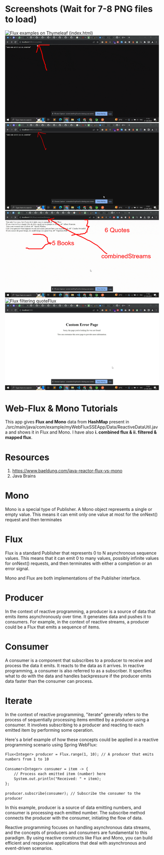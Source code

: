 # Screenshots (Wait for 7-8 PNG files to load)

<img src="./Screenshots/ss6.gif" alt="Flux examples on Thymeleaf (index.html)">
<img src="./Screenshots/ss3.gif" alt="Flux local DateTime">
<img src="./Screenshots/ss2.png" alt="Mono local DateTime">
<img src="./Screenshots/ss4.gif" alt="Flux Combining bookFlux & quoteFlux">
<img src="./Screenshots/ss5.gif" alt="Flux filtering quoteFlux">
<img src="./Screenshots/ss1.png" alt="Custom Error Page">

# Web-Flux & Mono Tutorials

This app gives <b>Flux and Mono</b> data from <b>HashMap</b> present in ./src/main/java/com/example/myWebFluxSSEApp/Data/ReactiveDataUtil.java and shows it in Flux and Mono. I have also <b>i. combined flux & ii. filtered & mapped flux</b>.

# Resources

1. https://www.baeldung.com/java-reactor-flux-vs-mono
2. Java Brains

# Mono

Mono is a special type of Publisher. A Mono object represents a single or empty value.
This means it can emit only one value at most for the onNext() request and then terminates

# Flux

Flux is a standard Publisher that represents 0 to N asynchronous sequence values. This means that it can emit 0 to many values, possibly infinite values for onNext() requests, and then terminates with either a completion or an error signal.

Mono and Flux are both implementations of the Publisher interface.

# Producer

In the context of reactive programming, a producer is a source of data that emits items asynchronously over time. It generates data and pushes it to consumers. For example, in the context of reactive streams, a producer could be a Flux that emits a sequence of items.

# Consumer

A consumer is a component that subscribes to a producer to receive and process the data it emits. It reacts to the data as it arrives. In reactive programming, a consumer is also referred to as a subscriber. It specifies what to do with the data and handles backpressure if the producer emits data faster than the consumer can process.

# Iterate

In the context of reactive programming, "iterate" generally refers to the process of sequentially processing items emitted by a producer using a consumer. It involves subscribing to a producer and reacting to each emitted item by performing some operation.

Here's a brief example of how these concepts could be applied in a reactive programming scenario using Spring WebFlux:

```
Flux<Integer> producer = Flux.range(1, 10); // A producer that emits numbers from 1 to 10

Consumer<Integer> consumer = item -> {
    // Process each emitted item (number) here
    System.out.println("Received: " + item);
};

producer.subscribe(consumer); // Subscribe the consumer to the producer
```

In this example, producer is a source of data emitting numbers, and consumer is processing each emitted number. The subscribe method connects the producer with the consumer, initiating the flow of data.

Reactive programming focuses on handling asynchronous data streams, and the concepts of producers and consumers are fundamental to this paradigm. By using reactive constructs like Flux and Mono, you can build efficient and responsive applications that deal with asynchronous and event-driven scenarios.
